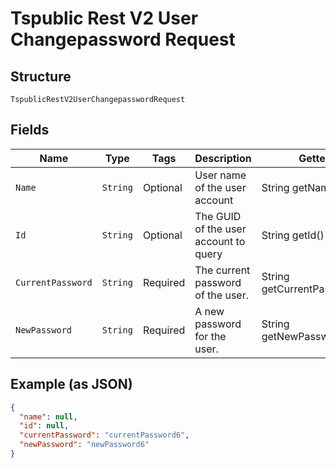 
# Tspublic Rest V2 User Changepassword Request

## Structure

`TspublicRestV2UserChangepasswordRequest`

## Fields

| Name | Type | Tags | Description | Getter | Setter |
|  --- | --- | --- | --- | --- | --- |
| `Name` | `String` | Optional | User name of the user account | String getName() | setName(String name) |
| `Id` | `String` | Optional | The GUID of the user account to query | String getId() | setId(String id) |
| `CurrentPassword` | `String` | Required | The current password of the user. | String getCurrentPassword() | setCurrentPassword(String currentPassword) |
| `NewPassword` | `String` | Required | A new password for the user. | String getNewPassword() | setNewPassword(String newPassword) |

## Example (as JSON)

```json
{
  "name": null,
  "id": null,
  "currentPassword": "currentPassword6",
  "newPassword": "newPassword6"
}
```

